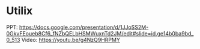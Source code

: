 # Utilix
PPT: https://docs.google.com/presentation/d/1JJoSS2M-0GkvFEoueb8Cf6_fNZbQELbHSMWuxnTd2JM/edit#slide=id.ge14b0ba9bd_0_513
Video: https://youtu.be/g4NzQ9HRPMY
